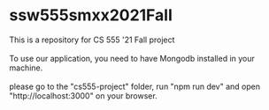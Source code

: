 # ssw555smxx2021Fall
This is a repository for CS 555 '21 Fall project
<br> <br/>
To use our application, you need to have Mongodb installed in your machine.
<br><br/>
please go to the "cs555-project" folder, run "npm run dev" and open "http://localhost:3000" on your browser.
